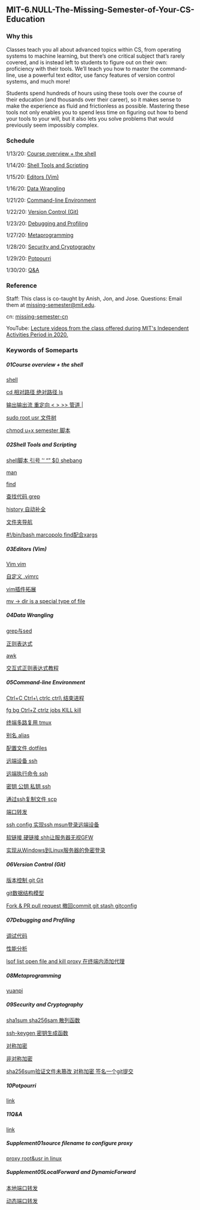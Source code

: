 ## MIT-6.NULL-The-Missing-Semester-of-Your-CS-Education

### Why this 

Classes teach you all about advanced topics within CS, from operating systems to machine learning, but there’s one critical subject that’s rarely covered, and is instead left to students to figure out on their own: proficiency with their tools. We’ll teach you how to master the command-line, use a powerful text editor, use fancy features of version control systems, and much more!

Students spend hundreds of hours using these tools over the course of their education (and thousands over their career), so it makes sense to make the experience as fluid and frictionless as possible. Mastering these tools not only enables you to spend less time on figuring out how to bend your tools to your will, but it also lets you solve problems that would previously seem impossibly complex.

### Schedule

1/13/20: [Course overview + the shell](https://missing.csail.mit.edu/2020/course-shell/)

1/14/20: [Shell Tools and Scripting](https://missing.csail.mit.edu/2020/shell-tools/)

1/15/20: [Editors (Vim)](https://missing.csail.mit.edu/2020/editors/)

1/16/20: [Data Wrangling](https://missing.csail.mit.edu/2020/data-wrangling/)

1/21/20: [Command-line Environment](https://missing.csail.mit.edu/2020/command-line/)

1/22/20: [Version Control (Git)](https://missing.csail.mit.edu/2020/version-control/)

1/23/20: [Debugging and Profiling](https://missing.csail.mit.edu/2020/debugging-profiling/)

1/27/20: [Metaprogramming](https://missing.csail.mit.edu/2020/metaprogramming/)

1/28/20: [Security and Cryptography](https://missing.csail.mit.edu/2020/security/)

1/29/20: [Potpourri](https://missing.csail.mit.edu/2020/potpourri/)

1/30/20: [Q&A](https://missing.csail.mit.edu/2020/qa/)

### Reference

Staff: This class is co-taught by Anish, Jon, and Jose. Questions: Email them at missing-semester@mit.edu.

cn: [missing-semester-cn](https://missing-semester-cn.github.io/)

YouTube: [Lecture videos from the class offered during MIT's Independent Activities Period in 2020.](https://www.youtube.com/playlist?list=PLyzOVJj3bHQuloKGG59rS43e29ro7I57J)

### Keywords of Someparts

##### 01Course overview + the shell

[shell](https://github.com/sunmiao0301/MIT-6.NULL-The-Missing-Semester-of-Your-CS-Education/blob/main/01Course%20overview%20%2B%20the%20shell.MD#%E4%BD%BF%E7%94%A8shell--%E4%BB%A5%E4%B8%8B%E5%9C%A8linux---centos7%E4%B8%8A%E8%BF%9B%E8%A1%8C)

[cd 相对路径 绝对路径 ls](https://github.com/sunmiao0301/MIT-6.NULL-The-Missing-Semester-of-Your-CS-Education/blob/main/01Course%20overview%20%2B%20the%20shell.MD#%E5%9C%A8shell%E4%B8%AD%E5%AF%BC%E8%88%AA)

[输出输出流 重定向 < > >> 管道 | ](https://github.com/sunmiao0301/MIT-6.NULL-The-Missing-Semester-of-Your-CS-Education/blob/main/01Course%20overview%20%2B%20the%20shell.MD#%E5%9C%A8%E7%A8%8B%E5%BA%8F%E9%97%B4%E5%88%9B%E5%BB%BA%E8%BF%9E%E6%8E%A5)

[sudo root usr 文件树](https://github.com/sunmiao0301/MIT-6.NULL-The-Missing-Semester-of-Your-CS-Education/blob/main/01Course%20overview%20%2B%20the%20shell.MD#%E4%B8%80%E4%B8%AA%E5%8A%9F%E8%83%BD%E5%85%A8%E9%9D%A2%E5%8F%88%E5%BC%BA%E5%A4%A7%E7%9A%84%E5%B7%A5%E5%85%B7)

[chmod u+x semester 脚本](https://github.com/sunmiao0301/MIT-6.NULL-The-Missing-Semester-of-Your-CS-Education/blob/main/01Course%20overview%20%2B%20the%20shell.MD#homework)

##### 02Shell Tools and Scripting

[shell脚本 引号 ’‘ “” $() shebang](https://github.com/sunmiao0301/MIT-6.NULL-The-Missing-Semester-of-Your-CS-Education/blob/main/02Shell%20Tools%20and%20Scripting.MD#shell%E8%84%9A%E6%9C%AC--%E8%BF%9B%E9%98%B6)

[man](https://github.com/sunmiao0301/MIT-6.NULL-The-Missing-Semester-of-Your-CS-Education/blob/main/02Shell%20Tools%20and%20Scripting.MD#shell%E5%B7%A5%E5%85%B7)

[find](https://github.com/sunmiao0301/MIT-6.NULL-The-Missing-Semester-of-Your-CS-Education/blob/main/02Shell%20Tools%20and%20Scripting.MD#%E6%9F%A5%E7%9C%8B%E6%96%87%E4%BB%B6)

[查找代码 grep](https://github.com/sunmiao0301/MIT-6.NULL-The-Missing-Semester-of-Your-CS-Education/blob/main/02Shell%20Tools%20and%20Scripting.MD#%E6%9F%A5%E6%89%BE%E4%BB%A3%E7%A0%81)

[history 自动补全](https://github.com/sunmiao0301/MIT-6.NULL-The-Missing-Semester-of-Your-CS-Education/blob/main/02Shell%20Tools%20and%20Scripting.MD#%E6%9F%A5%E6%89%BE%E8%87%AA%E5%B7%B1%E4%BD%BF%E7%94%A8%E8%BF%87%E7%9A%84%E5%91%BD%E4%BB%A4)

[文件夹导航](https://github.com/sunmiao0301/MIT-6.NULL-The-Missing-Semester-of-Your-CS-Education/blob/main/02Shell%20Tools%20and%20Scripting.MD#%E6%96%87%E4%BB%B6%E5%A4%B9%E5%AF%BC%E8%88%AA)

[#!/bin/bash marcopolo find配合xargs](https://github.com/sunmiao0301/MIT-6.NULL-The-Missing-Semester-of-Your-CS-Education/blob/main/02Shell%20Tools%20and%20Scripting.MD#%E8%AF%BE%E5%90%8E%E7%BB%83%E4%B9%A0)

##### 03Editors (Vim)

[Vim vim](https://github.com/sunmiao0301/MIT-6.NULL-The-Missing-Semester-of-Your-CS-Education/blob/main/03Editors%20(Vim).md#%E7%BC%96%E8%BE%91%E5%99%A8-vim)

[自定义 .vimrc](https://github.com/sunmiao0301/MIT-6.NULL-The-Missing-Semester-of-Your-CS-Education/blob/main/03Editors%20(Vim).md#%E8%87%AA%E5%AE%9A%E4%B9%89vim%E7%9A%84%E6%8C%89%E9%94%AE%E7%AD%89%E9%85%8D%E7%BD%AE)

[vim插件拓展](https://github.com/sunmiao0301/MIT-6.NULL-The-Missing-Semester-of-Your-CS-Education/blob/main/03Editors%20(Vim).md#%E6%8B%93%E5%B1%95vim)

[mv -> dir is a special type of file](https://github.com/sunmiao0301/MIT-6.NULL-The-Missing-Semester-of-Your-CS-Education/blob/main/03Editors%20(Vim).md#%E8%AF%BE%E5%90%8E%E7%BB%83%E4%B9%A0)

##### 04Data Wrangling

[grep与sed](https://github.com/sunmiao0301/MIT-6.NULL-The-Missing-Semester-of-Your-CS-Education/blob/main/04Data%20Wrangling.MD#%E6%95%B0%E6%8D%AE%E6%95%B4%E7%90%86)

[正则表达式](https://github.com/sunmiao0301/MIT-6.NULL-The-Missing-Semester-of-Your-CS-Education/blob/main/04Data%20Wrangling.MD#%E6%AD%A3%E5%88%99%E8%A1%A8%E8%BE%BE%E5%BC%8F--%E8%BF%9B%E9%98%B6)

[awk](https://github.com/sunmiao0301/MIT-6.NULL-The-Missing-Semester-of-Your-CS-Education/blob/main/04Data%20Wrangling.MD#awk---%E5%8F%A6%E5%A4%96%E4%B8%80%E7%A7%8D%E7%BC%96%E8%BE%91%E5%99%A8)

[交互式正则表达式教程](https://github.com/sunmiao0301/MIT-6.NULL-The-Missing-Semester-of-Your-CS-Education/blob/main/04Data%20Wrangling.MD#%E8%AF%BE%E5%90%8E%E7%BB%83%E4%B9%A0)

##### 05Command-line Environment

[Ctrl+C Ctrl+\ ctrlc ctrl\ 结束进程](https://github.com/sunmiao0301/MIT-6.NULL-The-Missing-Semester-of-Your-CS-Education/blob/main/05Command-line%20Environment.MD#%E7%BB%93%E6%9D%9F%E8%BF%9B%E7%A8%8B)

[fg bg Ctrl+Z ctrlz jobs KILL kill](https://github.com/sunmiao0301/MIT-6.NULL-The-Missing-Semester-of-Your-CS-Education/blob/main/05Command-line%20Environment.MD#%E6%9A%82%E5%81%9C%E5%92%8C%E5%90%8E%E5%8F%B0%E6%89%A7%E8%A1%8C%E8%BF%9B%E7%A8%8B)

[终端多路复用 tmux](https://github.com/sunmiao0301/MIT-6.NULL-The-Missing-Semester-of-Your-CS-Education/blob/main/05Command-line%20Environment.MD#%E7%BB%88%E7%AB%AF%E5%A4%9A%E8%B7%AF%E5%A4%8D%E7%94%A8)

[别名 alias](https://github.com/sunmiao0301/MIT-6.NULL-The-Missing-Semester-of-Your-CS-Education/blob/main/05Command-line%20Environment.MD#%E5%88%AB%E5%90%8D)

[配置文件 dotfiles](https://github.com/sunmiao0301/MIT-6.NULL-The-Missing-Semester-of-Your-CS-Education/blob/main/05Command-line%20Environment.MD#%E9%85%8D%E7%BD%AE%E6%96%87%E4%BB%B6)

[远端设备 ssh](https://github.com/sunmiao0301/MIT-6.NULL-The-Missing-Semester-of-Your-CS-Education/blob/main/05Command-line%20Environment.MD#%E8%BF%9C%E7%AB%AF%E8%AE%BE%E5%A4%87)

[远端执行命令 ssh](https://github.com/sunmiao0301/MIT-6.NULL-The-Missing-Semester-of-Your-CS-Education/blob/main/05Command-line%20Environment.MD#%E6%89%A7%E8%A1%8C%E5%91%BD%E4%BB%A4--%E8%BF%9C%E7%A8%8B)

[密钥 公钥 私钥 ssh](https://github.com/sunmiao0301/MIT-6.NULL-The-Missing-Semester-of-Your-CS-Education/blob/main/05Command-line%20Environment.MD#ssh%E5%AF%86%E9%92%A5)

[通过ssh复制文件 scp](https://github.com/sunmiao0301/MIT-6.NULL-The-Missing-Semester-of-Your-CS-Education/blob/main/05Command-line%20Environment.MD#%E9%80%9A%E8%BF%87-ssh-%E5%A4%8D%E5%88%B6%E6%96%87%E4%BB%B6)

[端口转发](https://github.com/sunmiao0301/MIT-6.NULL-The-Missing-Semester-of-Your-CS-Education/blob/main/05Command-line%20Environment.MD#%E7%AB%AF%E5%8F%A3%E8%BD%AC%E5%8F%91--%E9%87%8D%E8%A6%81)

[ssh config 实现ssh msun登录远端设备](https://github.com/sunmiao0301/MIT-6.NULL-The-Missing-Semester-of-Your-CS-Education/blob/main/05Command-line%20Environment.MD#ssh%E9%85%8D%E7%BD%AE)

[软链接 硬链接 shh让服务器无视GFW](https://github.com/sunmiao0301/MIT-6.NULL-The-Missing-Semester-of-Your-CS-Education/blob/main/05Command-line%20Environment.MD#%E9%85%8D%E7%BD%AE%E6%96%87%E4%BB%B6-1)

[实现从Windows到Linux服务器的免密登录](https://github.com/sunmiao0301/MIT-6.NULL-The-Missing-Semester-of-Your-CS-Education/blob/main/05Command-line%20Environment.MD#%E8%BF%9C%E7%AB%AF%E8%AE%BE%E5%A4%87--%E9%87%8D%E8%A6%81)

##### 06Version Control (Git)

[版本控制 git Git](https://github.com/sunmiao0301/MIT-6.NULL-The-Missing-Semester-of-Your-CS-Education/blob/main/06Version%20Control%20(Git).MD#%E7%89%88%E6%9C%AC%E6%8E%A7%E5%88%B6git)

[git数据结构模型](https://github.com/sunmiao0301/MIT-6.NULL-The-Missing-Semester-of-Your-CS-Education/blob/main/06Version%20Control%20(Git).MD#git%E7%9A%84%E6%95%B0%E6%8D%AE%E6%A8%A1%E5%9E%8B)

[Fork & PR pull request 撤回commit git stash gitconfig](https://github.com/sunmiao0301/MIT-6.NULL-The-Missing-Semester-of-Your-CS-Education/blob/main/06Version%20Control%20(Git).MD#homework)

##### 07Debugging and Profiling

[调试代码](https://github.com/sunmiao0301/MIT-6.NULL-The-Missing-Semester-of-Your-CS-Education/blob/main/07Debugging%20and%20Profiling.MD#%E8%B0%83%E8%AF%95%E4%BB%A3%E7%A0%81)

[性能分析](https://github.com/sunmiao0301/MIT-6.NULL-The-Missing-Semester-of-Your-CS-Education/blob/main/07Debugging%20and%20Profiling.MD#%E6%80%A7%E8%83%BD%E5%88%86%E6%9E%90)

[lsof list open file and kill proxy 在终端内添加代理](https://github.com/sunmiao0301/MIT-6.NULL-The-Missing-Semester-of-Your-CS-Education/blob/main/07Debugging%20and%20Profiling.MD#%E8%AF%BE%E5%90%8E%E7%BB%83%E4%B9%A0)

##### 08Metaprogramming

[yuanpi](https://github.com/sunmiao0301/MIT-6.NULL-The-Missing-Semester-of-Your-CS-Education/blob/main/08Metaprogramming.MD)

##### 09Security and Cryptography

[sha1sum sha256sam 散列函数 ](https://github.com/sunmiao0301/MIT-6.NULL-The-Missing-Semester-of-Your-CS-Education/blob/main/09Security%20and%20Cryptography.MD#%E6%95%A3%E5%88%97%E5%87%BD%E6%95%B0)

[ssh-keygen 密钥生成函数](https://github.com/sunmiao0301/MIT-6.NULL-The-Missing-Semester-of-Your-CS-Education/blob/main/09Security%20and%20Cryptography.MD#%E5%AF%86%E9%92%A5%E7%94%9F%E6%88%90%E5%87%BD%E6%95%B0)

[对称加密](https://github.com/sunmiao0301/MIT-6.NULL-The-Missing-Semester-of-Your-CS-Education/blob/main/09Security%20and%20Cryptography.MD#%E5%AF%B9%E7%A7%B0%E5%8A%A0%E5%AF%86)

[非对称加密](https://github.com/sunmiao0301/MIT-6.NULL-The-Missing-Semester-of-Your-CS-Education/blob/main/09Security%20and%20Cryptography.MD#%E9%9D%9E%E5%AF%B9%E7%A7%B0%E5%8A%A0%E5%AF%86)

[sha256sum验证文件未篡改 对称加密 签名一个git提交](https://github.com/sunmiao0301/MIT-6.NULL-The-Missing-Semester-of-Your-CS-Education/blob/main/09Security%20and%20Cryptography.MD#homework)

##### 10Potpourri

[link](https://github.com/sunmiao0301/MIT-6.NULL-The-Missing-Semester-of-Your-CS-Education/blob/main/10Potpourri.MD)

##### 11Q&A

[link](https://github.com/sunmiao0301/MIT-6.NULL-The-Missing-Semester-of-Your-CS-Education/blob/main/11Q%26A.MD)

##### Supplement01source filename to configure proxy

[proxy root&usr in linux](https://github.com/sunmiao0301/MIT-6.NULL-The-Missing-Semester-of-Your-CS-Education/blob/main/Supplement01source%20filename%20to%20configure%20proxy.MD)

##### Supplement05LocalForward and DynamicForward

[本地端口转发](https://github.com/sunmiao0301/MIT-6.NULL-The-Missing-Semester-of-Your-CS-Education/blob/main/Supplement05LocalForward%20and%20DynamicForward.MD#%E5%85%B3%E4%BA%8E%E6%9C%AC%E5%9C%B0%E7%AB%AF%E5%8F%A3%E8%BD%AC%E5%8F%91)

[动态端口转发](https://github.com/sunmiao0301/MIT-6.NULL-The-Missing-Semester-of-Your-CS-Education/blob/main/Supplement05LocalForward%20and%20DynamicForward.MD#%E5%85%B3%E4%BA%8E%E5%8A%A8%E6%80%81%E7%AB%AF%E5%8F%A3%E8%BD%AC%E5%8F%91)









